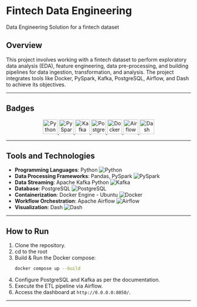 # Fintech Data Engineering
Data Engineering Solution for a fintech dataset

## Overview
This project involves working with a fintech dataset to perform exploratory data analysis (EDA), feature engineering, data pre-processing, and building pipelines for data ingestion, transformation, and analysis. The project integrates tools like Docker, PySpark, Kafka, PostgreSQL, Airflow, and Dash to achieve its objectives.

---

## Badges

<div align="center">
  <a href="https://www.python.org/doc/" target="_blank">
    <img src="https://img.shields.io/badge/Python-blue?logo=python&logoColor=white" alt="Python" height="40">
  </a>
  <a href="https://spark.apache.org/docs/latest/api/python/" target="_blank">
    <img src="https://img.shields.io/badge/PySpark-orange?logo=apache-spark&logoColor=white" alt="PySpark" height="40">
  </a>
  <a href="https://kafka.apache.org/documentation/" target="_blank">
    <img src="https://img.shields.io/badge/Kafka-yellow?logo=apache-kafka&logoColor=white" alt="Kafka" height="40">
  </a>
  <a href="https://www.postgresql.org/docs/" target="_blank">
    <img src="https://img.shields.io/badge/PostgreSQL-green?logo=postgresql&logoColor=white" alt="PostgreSQL" height="40">
  </a>
  <a href="https://docs.docker.com/" target="_blank">
    <img src="https://img.shields.io/badge/Docker-blue?logo=docker&logoColor=white" alt="Docker" height="40">
  </a>
  <a href="https://airflow.apache.org/docs/" target="_blank">
    <img src="https://img.shields.io/badge/Airflow-purple?logo=apache-airflow&logoColor=white" alt="Airflow" height="40">
  </a>
  <a href="https://dash.plotly.com/introduction" target="_blank">
    <img src="https://img.shields.io/badge/Dash-lightgrey?logo=dash&logoColor=white" alt="Dash" height="40">
  </a>
</div>


---

## Tools and Technologies

- **Programming Languages**: Python ![Python](https://img.shields.io/badge/Python-3.11-blue?logo=python&logoColor=white)
- **Data Processing Frameworks**: Pandas, PySpark ![PySpark](https://img.shields.io/badge/PySpark-3.4-orange?logo=apache-spark&logoColor=white)
- **Data Streaming**: Apache Kafka Python ![Kafka](https://img.shields.io/badge/Kafka-2.0.2-yellow?logo=apache-kafka&logoColor=white)
- **Database**: PostgreSQL ![PostgreSQL](https://img.shields.io/badge/PostgreSQL-13-green?logo=postgresql&logoColor=white)
- **Containerization**: Docker Engine - Ubuntu ![Docker](https://img.shields.io/badge/Docker-7.1.0-blue?logo=docker&logoColor=white)
- **Workflow Orchestration**: Apache Airflow ![Airflow](https://img.shields.io/badge/Airflow-2.10.2-purple?logo=apache-airflow&logoColor=white)
- **Visualization**: Dash ![Dash](https://img.shields.io/badge/Dash-2.18.2-lightgrey?logo=dash&logoColor=white)

---

## How to Run
1. Clone the repository.
2. cd to the root
3. Build & Run the Docker compose:
   ```bash
   docker compose up --build
   ```
4. Configure PostgreSQL and Kafka as per the documentation.
5. Execute the ETL pipeline via Airflow.
6. Access the dashboard at `http://0.0.0.0:8050/`.

---
<!--
## Project Structure
```
fintech-data-engineering/
|-- data/
|   |-- raw/
|   |-- processed/
|-- scripts/
|   |-- eda.py
|   |-- feature_engineering.py
|   |-- kafka_consumer.py
|   |-- kafka_producer.py
|-- docker/
|   |-- Dockerfile
|-- airflow/
|   |-- dags/
|   |-- plugins/
|-- dashboard/
|   |-- app.py
|-- README.md
```
-->

